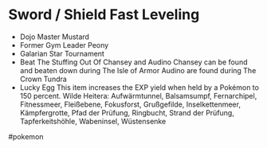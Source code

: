 # Sword / Shield Fast Leveling

* Dojo Master Mustard
* Former Gym Leader Peony
* Galarian Star Tournament
* Beat The Stuffing Out Of Chansey and Audino
	Chansey can be found and beaten down during The Isle of Armor
	Audino are found during The Crown Tundra 
* Lucky Egg
	This item increases the EXP yield when held by a Pokémon to 150 percent.
	Wilde Heitera:  Aufwärmtunnel, Balsamsumpf, Fernarchipel, Fitnessmeer, Fleißebene, Fokusforst, Grußgefilde, Inselkettenmeer, Kämpfergrotte, Pfad der Prüfung, Ringbucht, Strand der Prüfung, Tapferkeitshöhle, Wabeninsel, Wüstensenke

#pokemon